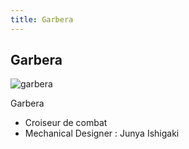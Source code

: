 ```yaml
---
title: Garbera
---
```


Garbera
-------

![garbera](/images/stories/saga/gundamx/mechas/garbera.png)


Garbera


- Croiseur de combat  
- Mechanical Designer : Junya Ishigaki

